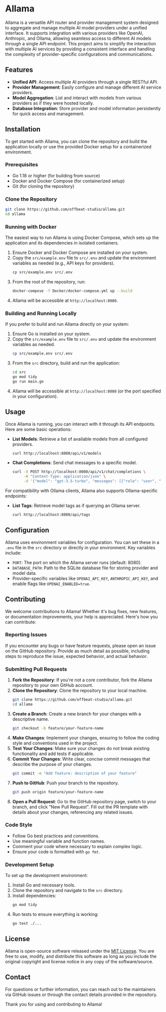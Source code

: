 # Allama

Allama is a versatile API router and provider management system designed to aggregate and manage multiple AI model providers under a unified interface. It supports integration with various providers like OpenAI, Anthropic, and Ollama, allowing seamless access to different AI models through a single API endpoint. This project aims to simplify the interaction with multiple AI services by providing a consistent interface and handling the complexity of provider-specific configurations and communications.

## Features

- **Unified API**: Access multiple AI providers through a single RESTful API.
- **Provider Management**: Easily configure and manage different AI service providers.
- **Model Aggregation**: List and interact with models from various providers as if they were hosted locally.
- **Database Integration**: Store provider and model information persistently for quick access and management.

## Installation

To get started with Allama, you can clone the repository and build the application locally or use the provided Docker setup for a containerized environment.

### Prerequisites

- Go 1.18 or higher (for building from source)
- Docker and Docker Compose (for containerized setup)
- Git (for cloning the repository)

### Clone the Repository

```bash
git clone https://github.com/offbeat-studio/allama.git
cd allama
```

### Running with Docker

The easiest way to run Allama is using Docker Compose, which sets up the application and its dependencies in isolated containers.

1. Ensure Docker and Docker Compose are installed on your system.
2. Copy the `src/example.env` file to `src/.env` and update the environment variables as needed (e.g., API keys for providers).
   ```bash
   cp src/example.env src/.env
   ```
3. From the root of the repository, run:
   ```bash
   docker-compose -f Docker/docker-compose.yml up --build
   ```
4. Allama will be accessible at `http://localhost:8080`.

### Building and Running Locally

If you prefer to build and run Allama directly on your system:

1. Ensure Go is installed on your system.
2. Copy the `src/example.env` file to `src/.env` and update the environment variables as needed.
   ```bash
   cp src/example.env src/.env
   ```
3. From the `src` directory, build and run the application:
   ```bash
   cd src
   go mod tidy
   go run main.go
   ```
4. Allama will be accessible at `http://localhost:8080` (or the port specified in your configuration).

## Usage

Once Allama is running, you can interact with it through its API endpoints. Here are some basic operations:

- **List Models**: Retrieve a list of available models from all configured providers.
  ```bash
  curl http://localhost:8080/api/v1/models
  ```
- **Chat Completions**: Send chat messages to a specific model.
  ```bash
  curl -X POST http://localhost:8080/api/v1/chat/completions \
       -H "Content-Type: application/json" \
       -d '{"model": "gpt-3.5-turbo", "messages": [{"role": "user", "content": "Hello, how are you?"}]}'
  ```

For compatibility with Ollama clients, Allama also supports Ollama-specific endpoints:
- **List Tags**: Retrieve model tags as if querying an Ollama server.
  ```bash
  curl http://localhost:8080/api/tags
  ```

## Configuration

Allama uses environment variables for configuration. You can set these in a `.env` file in the `src` directory or directly in your environment. Key variables include:

- `PORT`: The port on which the Allama server runs (default: 8080).
- `DATABASE_PATH`: Path to the SQLite database file for storing provider and model data.
- Provider-specific variables like `OPENAI_API_KEY`, `ANTHROPIC_API_KEY`, and enable flags like `OPENAI_ENABLED=true`.

## Contributing

We welcome contributions to Allama! Whether it's bug fixes, new features, or documentation improvements, your help is appreciated. Here's how you can contribute:

### Reporting Issues

If you encounter any bugs or have feature requests, please open an issue on the GitHub repository. Provide as much detail as possible, including steps to reproduce the issue, expected behavior, and actual behavior.

### Submitting Pull Requests

1. **Fork the Repository**: If you're not a core contributor, fork the Allama repository to your own GitHub account.
2. **Clone the Repository**: Clone the repository to your local machine.
   ```bash
   git clone https://github.com/offbeat-studio/allama.git
   cd allama
   ```
3. **Create a Branch**: Create a new branch for your changes with a descriptive name.
   ```bash
   git checkout -b feature/your-feature-name
   ```
4. **Make Changes**: Implement your changes, ensuring to follow the coding style and conventions used in the project.
5. **Test Your Changes**: Make sure your changes do not break existing functionality and add tests if applicable.
6. **Commit Your Changes**: Write clear, concise commit messages that describe the purpose of your changes.
   ```bash
   git commit -m "Add feature: description of your feature"
   ```
7. **Push to GitHub**: Push your branch to the repository.
   ```bash
   git push origin feature/your-feature-name
   ```
8. **Open a Pull Request**: Go to the GitHub repository page, switch to your branch, and click "New Pull Request". Fill out the PR template with details about your changes, referencing any related issues.

### Code Style

- Follow Go best practices and conventions.
- Use meaningful variable and function names.
- Comment your code where necessary to explain complex logic.
- Ensure your code is formatted with `go fmt`.

### Development Setup

To set up the development environment:

1. Install Go and necessary tools.
2. Clone the repository and navigate to the `src` directory.
3. Install dependencies:
   ```bash
   go mod tidy
   ```
4. Run tests to ensure everything is working:
   ```bash
   go test ./...
   ```

## License

Allama is open-source software released under the [MIT License](LICENSE). You are free to use, modify, and distribute this software as long as you include the original copyright and license notice in any copy of the software/source.

## Contact

For questions or further information, you can reach out to the maintainers via GitHub issues or through the contact details provided in the repository.

Thank you for using and contributing to Allama!
